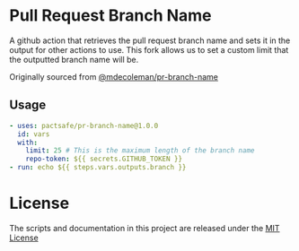 # Pull Request Branch Name

A github action that retrieves the pull request branch name and sets it in the output for other actions to use. This fork allows us to set a custom limit that the outputted branch name will be.

Originally sourced from [@mdecoleman/pr-branch-name](https://github.com/mdecoleman/pr-branch-name)

## Usage

```yaml
- uses: pactsafe/pr-branch-name@1.0.0
  id: vars
  with:
    limit: 25 # This is the maximum length of the branch name
    repo-token: ${{ secrets.GITHUB_TOKEN }}
- run: echo ${{ steps.vars.outputs.branch }}
```

# License

The scripts and documentation in this project are released under the [MIT License](LICENSE)
